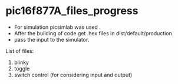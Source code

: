 # pic16f877A_files_progress
* For simulation picsimlab was used .
* After the building of code get .hex files in dist/default/production 
* pass the input to the simulator.

List of files:
1. blinky
2. toggle
3. switch control (for considering input and output)
